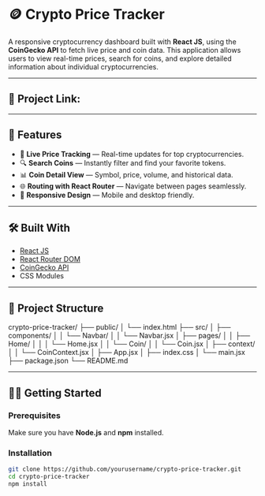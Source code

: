 # 🪙 Crypto Price Tracker

A responsive cryptocurrency dashboard built with **React JS**, using the **CoinGecko API** to fetch live price and coin data. This application allows users to view real-time prices, search for coins, and explore detailed information about individual cryptocurrencies.

---

## 📸 Project Link: 
---

## 🚀 Features

- 🔄 **Live Price Tracking** — Real-time updates for top cryptocurrencies.
- 🔍 **Search Coins** — Instantly filter and find your favorite tokens.
- 📊 **Coin Detail View** — Symbol, price, volume, and historical data.
- 🌐 **Routing with React Router** — Navigate between pages seamlessly.
- 📱 **Responsive Design** — Mobile and desktop friendly.

---

## 🛠️ Built With

- [React JS](https://reactjs.org/)
- [React Router DOM](https://reactrouter.com/)
- [CoinGecko API](https://www.coingecko.com/en/api)
- CSS Modules

---

## 📁 Project Structure
crypto-price-tracker/
├── public/
│   └── index.html
├── src/
│   ├── components/
│   │   └── Navbar/
│   │       └── Navbar.jsx
│   ├── pages/
│   │   ├── Home/
│   │   │   └── Home.jsx
│   │   └── Coin/
│   │       └── Coin.jsx
│   ├── context/
│   │   └── CoinContext.jsx
│   ├── App.jsx
│   ├── index.css
│   └── main.jsx
├── package.json
└── README.md


---

## 🧑‍💻 Getting Started

### Prerequisites

Make sure you have **Node.js** and **npm** installed.

### Installation

```bash
git clone https://github.com/yourusername/crypto-price-tracker.git
cd crypto-price-tracker
npm install



